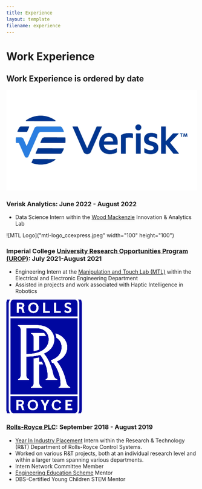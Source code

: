 ```yaml
---
title: Experience
layout: template
filename: experience
--- 
```


# Work Experience

## Work Experience is ordered by date

![Verisk Logo](/verisk-og-image.webp) 
### Verisk Analytics: June 2022 - August 2022
- Data Science Intern within the [Wood Mackenzie](https://www.woodmac.com/) Innovation & Analytics Lab

![MTL Logo]("mtl-logo_ccexpress.jpeg" width="100" height="100") 
### Imperial College [University Research Opportunities Program (UROP)](https://www.imperial.ac.uk/urop/): July 2021-August 2021
- Engineering Intern at the [Manipulation and Touch Lab (MTL)](https://www.imperial.ac.uk/manipulation-touch/) within the Electrical and Electronic Engineering Department
- Assisted in projects and work associated with Haptic Intelligence in Robotics

![RR Logo](/Rolls_royce_holdings_logo.png) 
### [Rolls-Royce PLC](https://www.rolls-royce.com/): September 2018 - August 2019
- [Year In Industry Placement](https://www.etrust.org.uk/placements) Intern within the Research & Technology (R&T) Department of Rolls-Royce Control Systems.
- Worked on various R&T projects, both at an individual research level and within a larger team spanning various departments.
- Intern Network Committee Member
- [Engineering Education Scheme](https://www.etrust.org.uk/projects-age-13-17) Mentor
- DBS-Certified Young Children STEM Mentor




